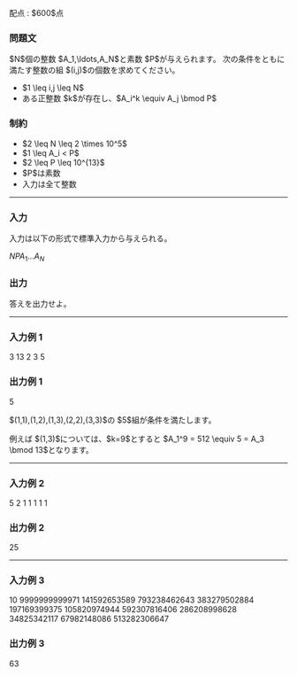 
<div>

<span>

<span>

<p>
配点 : $600$点
</p>

<div>

<section>

### **問題文**

<p>
$N$個の整数 $A_1,\ldots,A_N$と素数 $P$が与えられます。 次の条件をともに満たす整数の組 $(i,j)$の個数を求めてください。
</p>

<ul>

<li>
$1 \leq i,j \leq N$
</li>

<li>
ある正整数 $k$が存在し、$A_i^k \equiv A_j \bmod P$
</li>

</ul>

</section>

</div>

<div>

<section>

### **制約**

<ul>

<li>
$2 \leq N \leq 2 \times 10^5$
</li>

<li>
$1 \leq A_i < P$
</li>

<li>
$2 \leq P \leq 10^{13}$
</li>

<li>
$P$は素数
</li>

<li>
入力は全て整数
</li>

</ul>

</section>

</div>

---

<div>

<div>

<section>

### **入力**

<p>
入力は以下の形式で標準入力から与えられる。
</p>

<div>

$N$$P$$A_1$$\ldots$$A_N$
</div>

</section>

</div>

<div>

<section>

### **出力**

<p>
答えを出力せよ。  
</p>

</section>

</div>

</div>

---

<div>

<section>

### **入力例 1**

<div>

3 13
2 3 5

</div>

</section>

</div>

<div>

<section>

### **出力例 1**

<div>

5

</div>

<p>
$(1,1),(1,2),(1,3),(2,2),(3,3)$の $5$組が条件を満たします。
</p>

<p>
例えば $(1,3)$については、$k=9$とすると $A_1^9 = 512 \equiv 5 = A_3 \bmod 13$となります。
</p>

</section>

</div>

---

<div>

<section>

### **入力例 2**

<div>

5 2
1 1 1 1 1

</div>

</section>

</div>

<div>

<section>

### **出力例 2**

<div>

25

</div>

</section>

</div>

---

<div>

<section>

### **入力例 3**

<div>

10 9999999999971
141592653589 793238462643 383279502884 197169399375 105820974944 592307816406 286208998628 34825342117 67982148086 513282306647

</div>

</section>

</div>

<div>

<section>

### **出力例 3**

<div>

63

</div>

</section>

</div>

</span>

</span>

</div>
